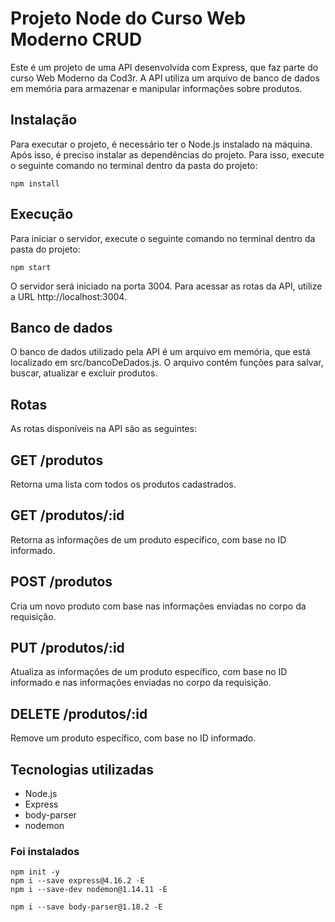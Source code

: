 # Projeto Node do Curso Web Moderno CRUD
Este é um projeto de uma API desenvolvida com Express, que faz parte do curso Web Moderno da Cod3r. A API utiliza um arquivo de banco de dados em memória para armazenar e manipular informações sobre produtos.

## Instalação
Para executar o projeto, é necessário ter o Node.js instalado na máquina. Após isso, é preciso instalar as dependências do projeto. Para isso, execute o seguinte comando no terminal dentro da pasta do projeto:

```node
npm install
```

## Execução
Para iniciar o servidor, execute o seguinte comando no terminal dentro da pasta do projeto:

```node
npm start
```

O servidor será iniciado na porta 3004. Para acessar as rotas da API, utilize a URL http://localhost:3004.

## Banco de dados
O banco de dados utilizado pela API é um arquivo em memória, que está localizado em src/bancoDeDados.js. O arquivo contém funções para salvar, buscar, atualizar e excluir produtos.

## Rotas
As rotas disponíveis na API são as seguintes:

## GET /produtos
Retorna uma lista com todos os produtos cadastrados.

## GET /produtos/:id
Retorna as informações de um produto específico, com base no ID informado.

## POST /produtos
Cria um novo produto com base nas informações enviadas no corpo da requisição.

## PUT /produtos/:id
Atualiza as informações de um produto específico, com base no ID informado e nas informações enviadas no corpo da requisição.

## DELETE /produtos/:id
Remove um produto específico, com base no ID informado.

## Tecnologias utilizadas
- Node.js
- Express
- body-parser
- nodemon

### Foi instalados
```node
npm init -y
npm i --save express@4.16.2 -E
npm i --save-dev nodemon@1.14.11 -E
```

```node
npm i --save body-parser@1.18.2 -E
 ```
